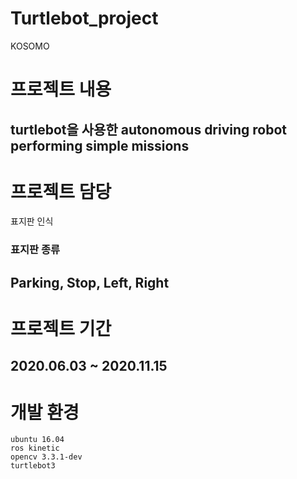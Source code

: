 # Turtlebot_project
KOSOMO

# 프로젝트 내용
turtlebot을 사용한 autonomous driving robot performing simple missions
----

# 프로젝트 담당
표지판 인식

### 표지판 종류
Parking, Stop, Left, Right
-----

# 프로젝트 기간
2020.06.03 ~ 2020.11.15
-------

# 개발 환경

    ubuntu 16.04
    ros kinetic
    opencv 3.3.1-dev
    turtlebot3 
